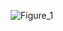 ![Figure_1](https://github.com/djeada/Computational-Fluid-Dynamics-CFD-Resources/assets/37275728/d409b5a0-c9ec-4fc3-ac0a-19bc40273ae6)
